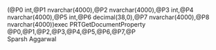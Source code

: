 (@P0 int,@P1 nvarchar(4000),@P2 nvarchar(4000),@P3 int,@P4 nvarchar(4000),@P5 int,@P6 decimal(38,0),@P7 nvarchar(4000),@P8 nvarchar(4000))exec PRTGetDocumentProperty @P0,@P1,@P2,@P3,@P4,@P5,@P6,@P7,@P
<br>
Sparsh Aggarwal
